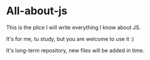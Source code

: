 # All-about-js

This is the plice I will write everything I know about JS.

It's for me, tu study, but you are welcome to use it :)

It's long-term repository, new files will be added in time.
